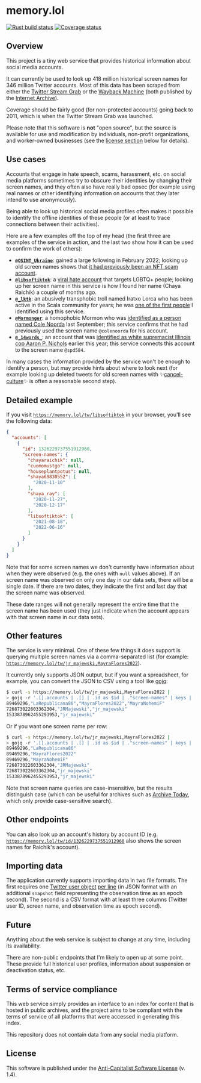 # memory.lol

[![Rust build status](https://img.shields.io/github/workflow/status/travisbrown/memory.lol/rust-ci.svg?label=rust)](https://github.com/travisbrown/memory.lol/actions)
[![Coverage status](https://img.shields.io/codecov/c/github/travisbrown/memory.lol/main.svg)](https://codecov.io/github/travisbrown/memory.lol)

## Overview

This project is a tiny web service that provides historical information about social media accounts.

It can currently be used to look up 418 million historical screen names for 346 million Twitter accounts.
Most of this data has been scraped from either the [Twitter Stream Grab][twitter-stream-grab] or the
[Wayback Machine][wayback-machine] (both published by the [Internet Archive](https://archive.org/)).

Coverage should be fairly good (for non-protected accounts) going back to 2011, which is when the Twitter Stream Grab was launched.

Please note that this software is **not** "open source",
but the source is available for use and modification by individuals, non-profit organizations, and worker-owned businesses
(see the [license section](#license) below for details).

## Use cases

Accounts that engage in hate speech, scams, harassment, etc. on social media platforms
sometimes try to obscure their identities by changing their screen names, and they often also have really bad opsec (for example using real names or other identifying information on accounts that they later intend to use anonymously).

Being able to look up historical social media profiles often makes it possible to identify the offline identities of these people (or at least to trace connections between their activities).

Here are a few examples off the top of my head (the first three are examples of the service in action, and the last two show how it can be used to confirm the work of others):

* [**`@OSINT_Ukraine`**](https://memory.lol/tw/OSINT_Ukraine): gained a large following in February 2022; looking up old screen names shows that [it had previously been an NFT scam account](https://twitter.com/travisbrown/status/1496784753705598977).
* [**`@libsoftiktok`**](https://memory.lol/tw/libsoftiktok): a [viral hate account](https://www.washingtonpost.com/technology/2022/04/19/libs-of-tiktok-right-wing-media/) that targets LGBTQ+ people; looking up her screen name in this service is how I found her name (Chaya Raichik) a couple of months ago.
* [**`@_lktk`**](https://memory.lol/tw//_lktk): an abusively transphobic troll named Iratxo Lorca who has been active in the Scala community for years; he was [one of the first people](https://gist.github.com/travisbrown/a704b52d3013471321e5ee6a6b3ff9e6) I identified using this service.
* [**`@Mormonger`**](https://memory.lol/tw/Mormonger): a homophobic Mormon who was [identified as a person named Cole Noorda](https://exposedeznat.noblogs.org/tag/cole-noorda/) last September; this service confirms that he had previously used the screen name `@colenoorda` for his account.
* [**`@_14words_`**](https://memory.lol/tw/_14words_): an account that was [identified as white supremacist Illinois cop Aaron P. Nichols](https://accollective.noblogs.org/post/2022/04/01/magic-dirt-farmer/) earlier this year; this service connects this account to the screen name `@spd584`.

In many cases the information provided by the service won't be enough to identify a person, but may provide hints about where to look next (for example looking up deleted tweets for old screen names with ✨[cancel-culture][cancel-culture]✨ is often a reasonable second step).

## Detailed example

If you visit [`https://memory.lol/tw/libsoftiktok`](https://memory.lol/tw/libsoftiktok) in your browser, you'll see the following data:

```json
{
  "accounts": [
    {
      "id": 1326229737551912960,
      "screen-names": {
        "chayaraichik": null,
        "cuomomustgo": null,
        "houseplantpotus": null,
        "shaya69830552": [
          "2020-11-10"
        ],
        "shaya_ray": [
          "2020-11-27",
          "2020-12-17"
        ],
        "libsoftiktok": [
          "2021-08-18",
          "2022-06-16"
        ]
      }
    }
  ]
}
```

Note that for some screen names we don't currently have information about when they were observed (e.g. the ones with `null` values above).
If an screen name was observed on only one day in our data sets, there will be a single date.
If there are two dates, they indicate the first and last day that the screen name was observed.

These date ranges will not generally represent the entire time that the screen name has been used (they just indicate when the account appears with that screen name in our data sets).

## Other features

The service is very minimal. One of these few things it does support is querying multiple screen names via a comma-separated list (for example: [`https://memory.lol/tw/jr_majewski,MayraFlores2022`](https://memory.lol/tw/jr_majewski,MayraFlores2022)).

It currently only supports JSON output, but if you want a spreadsheet, for example, you can convert the JSON to CSV using a tool like [gojq][gojq]:

```bash
$ curl -s https://memory.lol/tw/jr_majewski,MayraFlores2022 |
> gojq -r '.[].accounts | .[] | .id as $id | ."screen-names" | keys | [$id] + . | @csv'
89469296,"LaRepublicana86","MayraFlores2022","MayraNohemiF"
726873022603362304,"JRMajewski","jr_majewski"
1533878962455293953,"jr_majewski"
```

Or if you want one screen name per row:

```bash
$ curl -s https://memory.lol/tw/jr_majewski,MayraFlores2022 |
> gojq -r '.[].accounts | .[] | .id as $id | ."screen-names" | keys | .[] | [$id, .] | @csv'
89469296,"LaRepublicana86"
89469296,"MayraFlores2022"
89469296,"MayraNohemiF"
726873022603362304,"JRMajewski"
726873022603362304,"jr_majewski"
1533878962455293953,"jr_majewski"
```

Note that screen name queries are case-insensitive, but the results distinguish case
(which can be useful for archives such as [Archive Today][archive-today], which only provide case-sensitive search).

## Other endpoints

You can also look up an account's history by account ID (e.g. [`https://memory.lol/tw/id/1326229737551912960`](https://memory.lol/tw/id/1326229737551912960) also shows the screen names for Raichik's account).

## Importing data

The application currently supports importing data in two file formats.
The first requires one [Twitter user object][user-object] [per line][ndjson]
(in JSON format with an additional `snapshot` field representing the observation time as an epoch second).
The second is a CSV format with at least three columns (Twitter user ID, screen name, and observation time as epoch second).

## Future

Anything about the web service is subject to change at any time, including its availability.

There are non-public endpoints that I'm likely to open up at some point.
These provide full historical user profiles, information about suspension or deactivation status, etc.

## Terms of service compliance

This web service simply provides an interface to an index for content that is hosted in public archives,
and the project aims to be compliant with the terms of service of all platforms that were accessed
in generating this index.

This repository does not contain data from any social media platform.

## License

This software is published under the [Anti-Capitalist Software License][acsl] (v. 1.4).

[acsl]: https://anticapitalist.software/
[archive-today]: https://archive.today/
[cancel-culture]: https://github.com/travisbrown/cancel-culture
[gojq]: https://github.com/itchyny/gojq
[internet-archive]: https://archive.org/
[ndjson]: http://ndjson.org/
[twitter-stream-grab]: https://archive.org/details/twitterstream
[user-object]: https://developer.twitter.com/en/docs/twitter-api/v1/data-dictionary/object-model/user
[wayback-machine]: https://archive.org/web/
